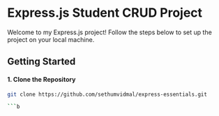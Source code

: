 # Express.js Student CRUD Project

Welcome to my Express.js project! Follow the steps below to set up the project on your local machine.

## Getting Started

#### 1. Clone the Repository

```bash
git clone https://github.com/sethumvidmal/express-essentials.git

```b
